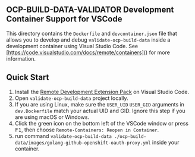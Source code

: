 ## OCP-BUILD-DATA-VALIDATOR Development Container Support for VSCode

This directory contains the `Dockerfile` and `devcontainer.json` file
that allows you to develop and debug `validate-ocp-build-data` inside a development container
using Visual Studio Code. See [https://code.visualstudio.com/docs/remote/containers]() for more information.

## Quick Start

1. Install the [Remote Development Extension Pack][] on Visual Studio Code.
2. Open `validate-ocp-build-data` project locally.
3. If you are using Linux, make sure the `USER_UID` `USER_GID` arguments in `dev.Dockerfile` match your actual UID and GID. Ignore this step if you are using macOS or Windows.
4. Click the green icon on the bottom left of the VSCode window or press <kbd>F1</kbd>, then choose `Remote-Containers: Reopen in Container`.
5. run command `validate-ocp-build-data ./ocp-build-data/images/golang-github-openshift-oauth-proxy.yml` inside your container.

[Remote Development Extension Pack]: https://marketplace.visualstudio.com/items?itemName=ms-vscode-remote.vscode-remote-extensionpack
